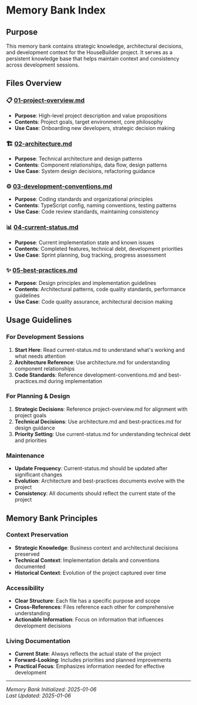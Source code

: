 # Memory Bank Index

## Purpose
This memory bank contains strategic knowledge, architectural decisions, and development context for the HouseBuilder project. It serves as a persistent knowledge base that helps maintain context and consistency across development sessions.

## Files Overview

### 📋 [01-project-overview.md](./01-project-overview.md)
- **Purpose**: High-level project description and value propositions
- **Contents**: Project goals, target environment, core philosophy
- **Use Case**: Onboarding new developers, strategic decision making

### 🏗️ [02-architecture.md](./02-architecture.md)
- **Purpose**: Technical architecture and design patterns
- **Contents**: Component relationships, data flow, design patterns
- **Use Case**: System design decisions, refactoring guidance

### ⚙️ [03-development-conventions.md](./03-development-conventions.md)
- **Purpose**: Coding standards and organizational principles
- **Contents**: TypeScript config, naming conventions, testing patterns
- **Use Case**: Code review standards, maintaining consistency

### 📊 [04-current-status.md](./04-current-status.md)
- **Purpose**: Current implementation state and known issues
- **Contents**: Completed features, technical debt, development priorities
- **Use Case**: Sprint planning, bug tracking, progress assessment

### ✨ [05-best-practices.md](./05-best-practices.md)
- **Purpose**: Design principles and implementation guidelines
- **Contents**: Architectural patterns, code quality standards, performance guidelines
- **Use Case**: Code quality assurance, architectural decision making

## Usage Guidelines

### For Development Sessions
1. **Start Here**: Read current-status.md to understand what's working and what needs attention
2. **Architecture Reference**: Use architecture.md for understanding component relationships
3. **Code Standards**: Reference development-conventions.md and best-practices.md during implementation

### For Planning & Design
1. **Strategic Decisions**: Reference project-overview.md for alignment with project goals
2. **Technical Decisions**: Use architecture.md and best-practices.md for design guidance
3. **Priority Setting**: Use current-status.md for understanding technical debt and priorities

### Maintenance
- **Update Frequency**: Current-status.md should be updated after significant changes
- **Evolution**: Architecture and best-practices documents evolve with the project
- **Consistency**: All documents should reflect the current state of the project

## Memory Bank Principles

### Context Preservation
- **Strategic Knowledge**: Business context and architectural decisions preserved
- **Technical Context**: Implementation details and conventions documented
- **Historical Context**: Evolution of the project captured over time

### Accessibility
- **Clear Structure**: Each file has a specific purpose and scope
- **Cross-References**: Files reference each other for comprehensive understanding
- **Actionable Information**: Focus on information that influences development decisions

### Living Documentation
- **Current State**: Always reflects the actual state of the project
- **Forward-Looking**: Includes priorities and planned improvements
- **Practical Focus**: Emphasizes information needed for effective development

---

*Memory Bank Initialized: 2025-01-06*  
*Last Updated: 2025-01-06*
